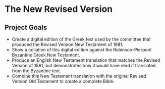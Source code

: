 # The New Revised Version

## Project Goals
* Create a digital edition of the Greek text used by the committee that produced the Revised Version New Testament of 1881.
* Show a collation of this digital edition against the Robinson-Pierpont Byzantine Greek New Testament.
* Produce an English New Testament translation that matches the Revised Version of 1881, but demonstrates how it would have read if translated from the Byzantine text.
* Combine this New Testament translation with the original Revised Version Old Testament to create a complete Bible.
